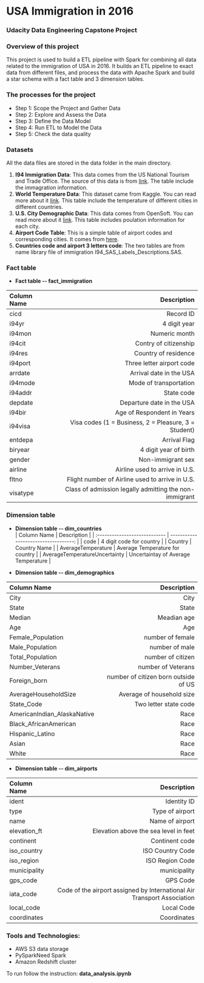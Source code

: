 # USA Immigration in 2016
### Udacity Data Engineering Capstone Project


### Overview of this project  
This project is used to build a ETL pipeline with Spark for combining all data related to the immigration of USA in 2016. It builds an ETL pipeline to exact data from different files, and process the data with Apache Spark and build a star schema with a fact table and 3 dimension tables.

### The processes for the project
* Step 1: Scope the Project and Gather Data
* Step 2: Explore and Assess the Data
* Step 3: Define the Data Model
* Step 4: Run ETL to Model the Data
* Step 5: Check the data quality  

### Datasets
All the data files are stored in the data folder in the main directory.

1. **I94 Immigration Data**: This data comes from the US National Tourism and Trade Office. The source of this data is from [link](https://travel.trade.gov/research/reports/i94/historical/2016.html). The table include the immagration information.   
2. **World Temperature Data**: This dataset came from Kaggle. You can read more about it [link](https://www.kaggle.com/berkeleyearth/climate-change-earth-surface-temperature-data). This table include the temperature of different cities in different countries.  
3. **U.S. City Demographic Data**: This data comes from OpenSoft. You can read more about it [link](https://public.opendatasoft.com/explore/dataset/us-cities-demographics/export/). This table includes poulation information for each city.  
4. **Airport Code Table**: This is a simple table of airport codes and corresponding cities. It comes from [here](https://datahub.io/core/airport-codes#data).  
5. **Countries code and airport 3 letters code**: The two tables are from name library file of immigration I94_SAS_Labels_Descriptions.SAS.    

### Fact table

- **Fact table -- fact_immigration**

| Column Name   | Description                                            |
| :------------ | -----------------------------------------------------: |
| cicd          | Record ID                                              |
| i94yr         | 4 digit year                                           |
| i94mon        | Numeric month                                          |
| i94cit        | Contry of citizenship                                  |
| i94res        | Country of residence                                   |
| i94port       | Three letter airport code                              |
| arrdate       | Arrival date in the USA                                |
| i94mode       | Mode of transportation                                 |
| i94addr       | State code                                             |
| depdate       | Departure date in the USA                              |
| i94bir        | Age of Respondent in Years                             |
| i94visa       | Visa codes (1 = Business, 2 = Pleasure, 3 = Student)   |
| entdepa       | Arrival Flag                                           |
| biryear       | 4 digit year of birth                                  |
| gender        | Non-immigrant sex                                      |
| airline       | Airline used to arrive in U.S.                         |
| fltno         | Flight number of Airline used to arrive in U.S.        |
| visatype      | Class of admission legally admitting the non-immigrant |

### Dimension table

- **Dimension table -- dim_countries**  
| Column Name                   | Description                          |
| :---------------------------- | -----------------------------------: |
| code                          | 4 digit code for country             |
| Country                       | Country Name                         |
| AverageTemperature            | Average Temperature for country      |
| AverageTemperatureUncertainty | Uncertaintay of Average Temperature  |

- **Dimension table -- dim_demographics**  

| Column Name                 | Description                                            |
| :-------------------------- | -----------------------------------------------------: |
| City                        | City                                                   |
| State                       | State                                                  |
| Median                      | Meadian age                                            |
| Age                         | Age                                                    |
| Female_Population           | number of female                                       |
| Male_Population             | number of male                                         |
| Total_Population            | number of citizen                                      |
| Number_Veterans             | number of Veterans                                     |
| Foreign_born                | number of citizen born outside of US                   |
| AverageHouseholdSize        | Average of household size                              |
| State_Code                  | Two letter state code                                  |
| AmericanIndian_AlaskaNative | Race                                                   |
| Black_AfricanAmerican       | Race                                                   |
| Hispanic_Latino             | Race                                                   |
| Asian                       | Race                                                   |
| White                       | Race        |   


- **Dimension table -- dim_airports**  

| Column Name  | Description                                                             |
| :------------| ----------------------------------------------------------------------: |
| ident        | Identity ID                                                             |
| type         | Type of airport                                                         |
| name         | Name of airport                                                         |
| elevation_ft | Elevation above the sea level in feet                                   |
| continent    | Continent code                                                          |
| iso_country  | ISO Country Code                                                        |
| iso_region   | ISO Region Code                                                         |
| municipality | municipality                                                            |
| gps_code     | GPS Code                                                                |
| iata_code    | Code of the airport assigned by International Air Transport Association |
| local_code   | Local Code                                                              |
| coordinates  | Coordinates                                                             |  



  
### Tools and Technologies:
- AWS S3 data storage   
- PySparkNeed Spark  
- Amazon Redshift cluster 

To run follow the instruction: **data_analysis.ipynb**
 
